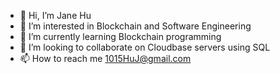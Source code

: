 - 👋 Hi, I’m Jane Hu
- 👀 I’m interested in Blockchain and Software Engineering
- 🌱 I’m currently learning Blockchain programming
- 💞️ I’m looking to collaborate on Cloudbase servers using SQL
- 📫 How to reach me 1015HuJ@gmail.com

<!---
dracarystargaryen/dracarystargaryen is a ✨ special ✨ repository because its `README.md` (this file) appears on your GitHub profile.
You can click the Preview link to take a look at your changes.
--->

